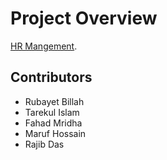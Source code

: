 # Project Overview

[HR Mangement](https://github.com/facebook/create-react-app).

## Contributors

- Rubayet Billah
- Tarekul Islam
- Fahad Mridha
- Maruf Hossain
- Rajib Das

